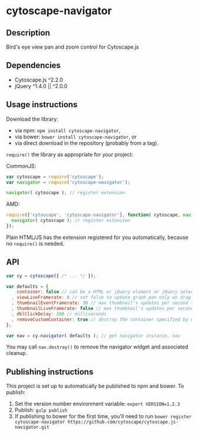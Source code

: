 cytoscape-navigator
================================================================================


## Description

Bird&#39;s eye view pan and zoom control for Cytoscape.js


## Dependencies

 * Cytoscape.js ^2.2.0
 * jQuery ^1.4.0 || ^2.0.0


## Usage instructions

Download the library:
 * via npm: `npm install cytoscape-navigator`,
 * via bower: `bower install cytoscape-navigator`, or
 * via direct download in the repository (probably from a tag).

`require()` the library as appropriate for your project:

CommonJS:
```js
var cytoscape = require('cytoscape');
var navigator = require('cytoscape-navigator');

navigator( cytoscape ); // register extension
```

AMD:
```js
require(['cytoscape', 'cytoscape-navigator'], function( cytoscape, navigator ){
  navigator( cytoscape ); // register extension
});
```

Plain HTML/JS has the extension registered for you automatically, because no `require()` is needed.


## API

```js
var cy = cytoscape({ /* ... */ });

var defaults = {
    container: false // can be a HTML or jQuery element or jQuery selector
  , viewLiveFramerate: 0 // set false to update graph pan only on drag end; set 0 to do it instantly; set a number (frames per second) to update not more than N times per second
  , thumbnailEventFramerate: 30 // max thumbnail's updates per second triggered by graph updates
  , thumbnailLiveFramerate: false // max thumbnail's updates per second. Set false to disable
  , dblClickDelay: 200 // milliseconds
  , removeCustomContainer: true // destroy the container specified by user on plugin destroy
};

var nav = cy.navigator( defaults ); // get navigator instance, nav
```

You may call `nav.destroy()` to remove the navigator widget and associated cleanup.


## Publishing instructions

This project is set up to automatically be published to npm and bower.  To publish:

1. Set the version number environment variable: `export VERSION=1.2.3`
1. Publish: `gulp publish`
1. If publishing to bower for the first time, you'll need to run `bower register cytoscape-navigator https://github.com/cytoscape/cytoscape.js-navigator.git`
